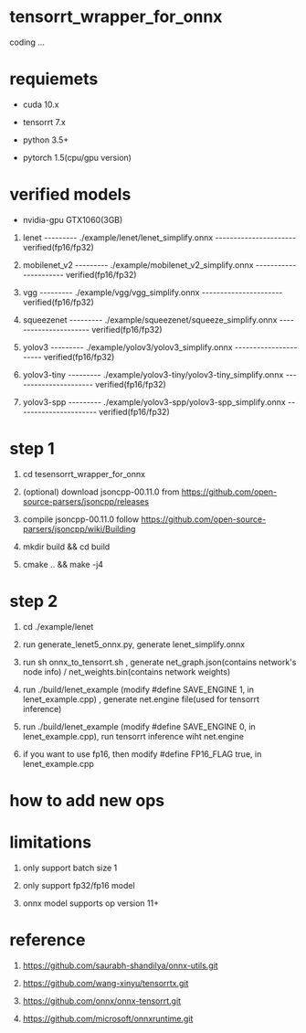 # tensorrt_wrapper_for_onnx
coding ...

# requiemets
* cuda 10.x

* tensorrt 7.x

* python 3.5+

* pytorch 1.5(cpu/gpu version)


# verified models
* nvidia-gpu  GTX1060(3GB)

1. lenet  --------- ./example/lenet/lenet_simplify.onnx ---------------------- verified(fp16/fp32)

2. mobilenet_v2 --------- ./example/mobilenet_v2_simplify.onnx ---------------------- verified(fp16/fp32)

3. vgg --------- ./example/vgg/vgg_simplify.onnx ---------------------- verified(fp16/fp32)

4. squeezenet --------- ./example/squeezenet/squeeze_simplify.onnx ---------------------- verified(fp16/fp32)

5. yolov3 --------- ./example/yolov3/yolov3_simplify.onnx ---------------------- verified(fp16/fp32)

6. yolov3-tiny --------- ./example/yolov3-tiny/yolov3-tiny_simplify.onnx ---------------------- verified(fp16/fp32)

7. yolov3-spp --------- ./example/yolov3-spp/yolov3-spp_simplify.onnx ---------------------- verified(fp16/fp32)

# step 1
1. cd tesensorrt_wrapper_for_onnx

2. (optional) download jsoncpp-00.11.0 from https://github.com/open-source-parsers/jsoncpp/releases  

3. compile jsoncpp-00.11.0 follow https://github.com/open-source-parsers/jsoncpp/wiki/Building

4. mkdir build && cd build

5. cmake .. && make -j4

# step 2
1. cd ./example/lenet

2. run generate_lenet5_onnx.py, generate lenet_simplify.onnx

3. run sh onnx_to_tensorrt.sh , generate net_graph.json(contains network's node info) / net_weights.bin(contains network weights)

4. run ./build/lenet_example (modify #define SAVE_ENGINE 1, in lenet_example.cpp) , generate net.engine file(used for tensorrt inference)

5. run ./build/lenet_example (modify #define SAVE_ENGINE 0, in lenet_example.cpp), run tensorrt inference wiht net.engine

6. if you want to use fp16, then modify #define FP16_FLAG true, in lenet_example.cpp

# how to add new ops



# limitations
1. only support batch size 1

2. only support fp32/fp16 model

3. onnx model supports op version 11+


# reference
1. https://github.com/saurabh-shandilya/onnx-utils.git

2. https://github.com/wang-xinyu/tensorrtx.git

3. https://github.com/onnx/onnx-tensorrt.git

4. https://github.com/microsoft/onnxruntime.git
